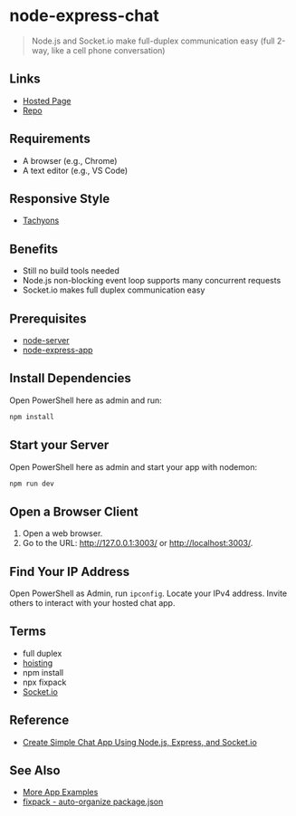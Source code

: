 # node-express-chat

> Node.js and Socket.io make full-duplex communication easy
> (full 2-way, like a cell phone conversation)

## Links

- [Hosted Page](https://node-express-chat-563.herokuapp.com/)
-  [Repo](https://github.com/charles-hoot/web-apps-node-express-chat)

## Requirements

- A browser (e.g., Chrome)
- A text editor (e.g., VS Code)

## Responsive Style

- [Tachyons](https://tachyons.io/)

## Benefits

- Still no build tools needed
- Node.js non-blocking event loop supports many concurrent requests
- Socket.io makes full duplex communication easy

## Prerequisites

- [node-server](https://github.com/denisecase/node-server)
- [node-express-app](https://github.com/denisecase/node-express-app)

## Install Dependencies

Open PowerShell here as admin and run:

```PowerShell
npm install
```

## Start your Server

Open PowerShell here as admin and start your app with nodemon:

```PowerShell
npm run dev
```

## Open a Browser Client

1. Open a web browser.
2. Go to the URL: <http://127.0.0.1:3003/> or <http://localhost:3003/>.

## Find Your IP Address

Open PowerShell as Admin, run ```ipconfig```. Locate your IPv4 address. Invite others to interact with your hosted chat app.

## Terms

- full duplex
- [hoisting](https://developer.mozilla.org/en-US/docs/Glossary/Hoisting)
- npm install
- npx fixpack
- [Socket.io](https://socket.io/)

## Reference

- [Create Simple Chat App Using Node.js, Express, and Socket.io](http://javabeginnerstutorial.com/javascript-2/create-simple-chat-application-using-node-js-express-js-socket-io/)

## See Also

- [More App Examples](https://profcase.github.io/web-apps-list/)
- [fixpack - auto-organize package.json](https://www.npmjs.com/package/fixpack)
